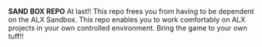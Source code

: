 **SAND BOX REPO**
At last!!
This repo frees you from having to be dependent on the ALX Sandbox.
This repo enables you to work comfortably on ALX projects in your own controlled environment.
Bring the game to your own tuff!!
